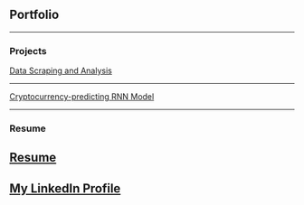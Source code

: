 ## Portfolio

---

### Projects 

[Data Scraping and Analysis](/page1)


---
[Cryptocurrency-predicting RNN Model ](/page2)

---
### Resume

[Resume](/Resume)
---
<a href="https://www.linkedin.com/in/brandonosalazar/">My LinkedIn Profile</a> 
---

